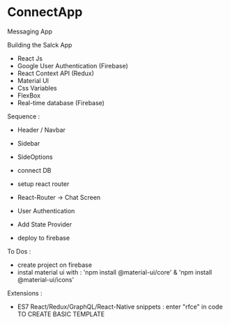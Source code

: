 # ConnectApp
Messaging App

Building the Salck App
- React Js
- Google User Authentication (Firebase)
- React Context API (Redux)
- Material UI 
- Css Variables
- FlexBox
- Real-time database (Firebase)


Sequence :
- Header / Navbar
- Sidebar
- SideOptions
- connect DB
- setup react router
- React-Router -> Chat Screen
- User Authentication
- Add State Provider

- deploy to firebase

To Dos :
- create project on firebase
- instal material ui with : 'npm install @material-ui/core' & 'npm install @material-ui/icons'

Extensions :
- ES7 React/Redux/GraphQL/React-Native snippets : enter "rfce" in code TO CREATE BASIC TEMPLATE
